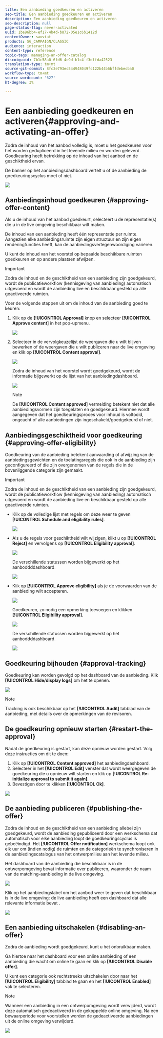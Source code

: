 ```yaml
---
title: Een aanbieding goedkeuren en activeren
seo-title: Een aanbieding goedkeuren en activeren
description: Een aanbieding goedkeuren en activeren
seo-description: null
page-status-flag: never-activated
uuid: 1be96bb4-ef17-4b4d-b872-05e1c6b1412d
contentOwner: sauviat
products: SG_CAMPAIGN/CLASSIC
audience: interaction
content-type: reference
topic-tags: managing-an-offer-catalog
discoiquuid: 7b1c58a0-6fd6-4c9d-b1c4-f3dffda42523
translation-type: tm+mt
source-git-commit: 8fc3e793ec544948049fc122b44b6bffdebecba0
workflow-type: tm+mt
source-wordcount: '627'
ht-degree: 3%

---
```



# Een aanbieding goedkeuren en activeren{#approving-and-activating-an-offer}

Zodra de inhoud van het aanbod volledig is, moet u het goedkeuren voor het worden gedupliceerd in het levende milieu en worden geleverd. Goedkeuring heeft betrekking op de inhoud van het aanbod en de geschiktheid ervan.

De banner op het aanbiedingsdashboard vertelt u of de aanbieding de goedkeuringscyclus moet of niet.

![](assets/offer_validate_001.png)

## Aanbiedingsinhoud goedkeuren {#approving-offer-content}

Als u de inhoud van het aanbod goedkeurt, selecteert u de representatie(s) die u in de live omgeving beschikbaar wilt maken.

De inhoud van een aanbieding heeft één representatie per ruimte. Aangezien elke aanbiedingsruimte zijn eigen structuur en zijn eigen renderingfuncties heeft, kan de aanbiedingsvertegenwoordiging variëren.

U kunt de inhoud van het voorstel op bepaalde beschikbare ruimten goedkeuren en op andere plaatsen afwijzen.

>[!IMPORTANT]
>
>Zodra de inhoud en de geschiktheid van een aanbieding zijn goedgekeurd, wordt de publicatieworkflow (kennisgeving van aanbieding) automatisch uitgevoerd en wordt de aanbieding live en beschikbaar gesteld op alle geactiveerde ruimten.

Voer de volgende stappen uit om de inhoud van de aanbieding goed te keuren:

1. Klik op de **[!UICONTROL Approval]** knop en selecteer **[!UICONTROL Approve content]** in het pop-upmenu.

   ![](assets/offer_validate_002.png)

1. Selecteer in de vervolgkeuzelijst de weergaven die u wilt blijven bewerken of de weergaven die u wilt publiceren naar de live omgeving en klik op **[!UICONTROL Content approval]**.

   ![](assets/offer_validate_003.png)

   Zodra de inhoud van het voorstel wordt goedgekeurd, wordt de informatie bijgewerkt op de lijst van het aanbiedingdashboard.

   ![](assets/offer_validate_004.png)

   >[!NOTE]
   >
   >De **[!UICONTROL Content approved]** vermelding betekent niet dat alle aanbiedingsvormen zijn toegelaten en goedgekeurd. Hiermee wordt aangegeven dat het goedkeuringsproces voor inhoud is voltooid, ongeacht of alle aanbiedingen zijn ingeschakeld/goedgekeurd of niet.

## Aanbiedingsgeschiktheid voor goedkeuring {#approving-offer-eligibility}

Goedkeuring van de aanbieding betekent aanvaarding of afwijzing van de aanbiedingsgewichten en de toelatingsregels die ook in de aanbieding zijn geconfigureerd of die zijn overgenomen van de regels die in de bovenliggende categorie zijn gemaakt.

>[!IMPORTANT]
>
>Zodra de inhoud en de geschiktheid van een aanbieding zijn goedgekeurd, wordt de publicatieworkflow (kennisgeving van aanbieding) automatisch uitgevoerd en wordt de aanbieding live en beschikbaar gesteld op alle geactiveerde ruimten.

* Klik op de volledige lijst met regels om deze weer te geven **[!UICONTROL Schedule and eligibility rules]**.

   ![](assets/offer_validate_005.png)

* Als u de regels voor geschiktheid wilt wijzigen, klikt u op **[!UICONTROL Reject]** en vervolgens op **[!UICONTROL Eligibility approval]**.

   ![](assets/offer_validate_007.png)

   De verschillende statussen worden bijgewerkt op het aanboddddashboard.

   ![](assets/offer_validate_006.png)

* Klik op **[!UICONTROL Approve eligibility]** als je de voorwaarden van de aanbieding wilt accepteren.

   ![](assets/offer_validate_008.png)

   Goedkeuren, zo nodig een opmerking toevoegen en klikken **[!UICONTROL Eligibility approval]**.

   ![](assets/offer_validate_009.png)

   De verschillende statussen worden bijgewerkt op het aanboddddashboard.

   ![](assets/offer_validate_010.png)

## Goedkeuring bijhouden {#approval-tracking}

Goedkeuring kan worden gevolgd op het dashboard van de aanbieding. Klik **[!UICONTROL Hide/display logs]** om het te openen.

![](assets/offer_validate_012.png)

>[!NOTE]
>
>Tracking is ook beschikbaar op het **[!UICONTROL Audit]** tabblad van de aanbieding, met details over de opmerkingen van de revisoren.

## De goedkeuring opnieuw starten {#restart-the-approval}

Nadat de goedkeuring is gestart, kan deze opnieuw worden gestart. Volg deze instructies om dit te doen:

1. Klik op **[!UICONTROL Content approved]** het aanbiedingdashboard.
1. Selecteer in het **[!UICONTROL Edit]** venster dat wordt weergegeven de goedkeuring die u opnieuw wilt starten en klik op **[!UICONTROL Re-initialize approval to submit it again]**.
1. Bevestigen door te klikken **[!UICONTROL Ok]**.

![](assets/offer_validate_013.png)

## De aanbieding publiceren {#publishing-the-offer}

Zodra de inhoud en de geschiktheid van een aanbieding allebei zijn goedgekeurd, wordt de aanbieding gepubliceerd door een werkschema dat automatisch voor elke aanbieding loopt de goedkeuringscyclus is gebeëindigd. Het **[!UICONTROL Offer notification]** werkschema loopt ook elk uur om (indien nodig) de ruimten en de categorieën te synchroniseren in de aanbiedingscatalogus van het ontwerpmilieu aan het levende milieu.

Het dashboard van de aanbieding die beschikbaar is in de ontwerpomgeving bevat informatie over publiceren, waaronder de naam van de matching-aanbieding in de live omgeving.

![](assets/offer_golive_001.png)

Klik op het aanbiedingslabel om het aanbod weer te geven dat beschikbaar is in de live omgeving: de live aanbieding heeft een dashboard dat alle relevante informatie bevat .

![](assets/offer_golive_002.png)

## Een aanbieding uitschakelen {#disabling-an-offer}

Zodra de aanbieding wordt goedgekeurd, kunt u het onbruikbaar maken.

Ga hiertoe naar het dashboard voor een online aanbieding of een aanbieding die wacht om online te gaan en klik op **[!UICONTROL Disable offer]**.

U kunt een categorie ook rechtstreeks uitschakelen door naar het **[!UICONTROL Eligibility]** tabblad te gaan en het **[!UICONTROL Enabled]** vak te selecteren.

>[!NOTE]
>
>Wanneer een aanbieding in een ontwerpomgeving wordt verwijderd, wordt deze automatisch gedeactiveerd in de gekoppelde online omgeving. Na een bewaarperiode voor voorstellen worden de gedeactiveerde aanbiedingen uit de online omgeving verwijderd.

![](assets/offer_preview_deactivate.png)

